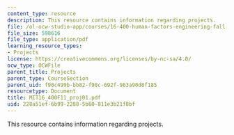 ```yaml
---
content_type: resource
description: This resource contains information regarding projects.
file: /ol-ocw-studio-app/courses/16-400-human-factors-engineering-fall-2011/228a51ef6b9922885b60811e3b21f8bf_MIT16_400F11_proj01.pdf
file_size: 598616
file_type: application/pdf
learning_resource_types:
- Projects
license: https://creativecommons.org/licenses/by-nc-sa/4.0/
ocw_type: OCWFile
parent_title: Projects
parent_type: CourseSection
parent_uid: f90c499b-bb82-f98c-692f-963a90d0f185
resourcetype: Document
title: MIT16_400F11_proj01.pdf
uid: 228a51ef-6b99-2288-5b60-811e3b21f8bf
---
```

This resource contains information regarding projects.
